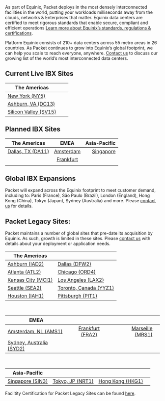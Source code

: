 <!-- <meta>
{
   "title":"Data Centers",
    "description":"Locations, certifications, & speed tests for our global data centers.",
    "tag":["datacenters", "locations", "facilities"],
    "seo-title": "Bare Metal Cloud Data Centers -- Packet Developer Docs",
    "seo-description": "Locations, certifications, & speed tests for our global datacenters.",
    "og-title": "Data Centers",
    "og-description": "Locations, certifications, & speed tests for our global data centers.",
    "og-image": "/images/packet-product-docs.png"
}
</meta> -->

As part of Equinix, Packet deploys in the most densely interconnected facilities in the world, putting your workloads milliseconds away from the clouds, networks & Enterprises that matter. Equinix data centers are certified to meet rigorous standards that enable secure, compliant and efficient operations  [Learn more about Equinix’s standards, regulations & certifications](https://www.equinix.com/data-centers/design/standards-compliance/).

Platform Equinix consists of 210+ data centers across 55 metro areas in 26 countries. As Packet continues to grow into Equinix’s global footprint, we can help you scale to reach everyone, anywhere. [Contact us](https://www.packet.com/about/contact/) to discuss our growing list of the world’s most interconnected data centers.


## Current Live IBX Sites

| The Americas   |            |   |
|----------|:-------------:|------:|
|[New York (NY5)](https://www.packet.com/cloud/locations/new-york/)  |  |  |
|[Ashburn, VA (DC13)](https://www.packet.com/cloud/locations/ashburn/) |     |    |
|[Silicon Valley (SV15)](https://www.packet.com/cloud/locations/silicon-valley/) | | |

## Planned IBX Sites

| The Americas   |      EMEA      |  Asia-Pacific |
|----------|:-------------:|------:|
|[Dallas, TX (DA11)](https://www.packet.com/cloud/locations/dallas/)| [Amsterdam](https://www.packet.com/cloud/locations/amsterdam/) | [Singapore](https://www.packet.com/cloud/locations/singapore/) |
| |   [Frankfurt](https://www.packet.com/cloud/locations/frankfurt/)  |    |
| | | |

## Global IBX Expansions
Packet will expand across the Equinix footprint to meet customer demand, including to: Paris (France), São Paulo (Brazil), London (England), Hong Kong (China), Tokyo (Japan), Sydney (Australia) and more.  Please [contact us](https://www.packet.com/about/contact/) for details.

## Packet Legacy Sites:

Packet maintains a number of global sites that pre-date its acquisition by Equinix. As such, growth is limited in these sites. Please [contact us](https://www.packet.com/about/contact/) with details about your deployment or application needs. 
<br>


| The Americas|  |
| ----------- | ----------- |
|[Ashburn (IAD2)](https://www.packet.com/cloud/locations/iad2/)  |  [Dallas (DFW2)](https://www.packet.com/cloud/locations/dfw2/) | [New York (EWR1)](https://www.packet.com/cloud/locations/new-york-metro/)  |
|[Atlanta (ATL2)](https://www.packet.com/cloud/locations/atlanta/) |    [Chicago (ORD4)](https://www.packet.com/cloud/locations/chicago/)   |  [Detroit (DTW1)](https://www.packet.com/cloud/locations/detriot/)  |
|[Kansas City (MCI1)](https://www.packet.com/cloud/locations/kansas-city/)  | [Los Angeles (LAX2)](https://www.packet.com/cloud/locations/los-angeles/) | [Phoenix (PHX1)](https://www.packet.com/cloud/locations/phoenix/)    |
|[Seattle (SEA2)](https://www.packet.com/cloud/locations/seattle/) | [Toronto, Canada (YYZ1)](https://www.packet.com/cloud/locations/toronto/) | [Silicon Valley (SJC1)](https://www.packet.com/cloud/locations/sjc1/) 
| [Houston (IAH1)](https://www.packet.com/cloud/locations/houston/) | [Pittsburgh (PIT1)](https://www.packet.com/cloud/locations/phoenix/)
<br>


| EMEA   |                 |   | |
|----------|:-------------:|------:|------:|
| [Amsterdam, NL (AMS1)](https://www.packet.com/cloud/locations/ams1/) | [Frankfurt (FRA2)](https://www.packet.com/cloud/locations/ams1/) | [Marseille (MRS1)](https://www.packet.com/cloud/locations/marseille/)
| [Sydney, Australia (SYD2)](https://www.packet.com/cloud/locations/sydney/) 
<br>


| Asia-Pacific   |                 |   | |
|----------|:-------------:|------:|------:|
| [Singapore (SIN3)](https://www.packet.com/cloud/locations/sin3/) | [Tokyo, JP (NRT1)](https://www.packet.com/cloud/locations/nrt1/) | [Hong Kong (HKG1)](https://www.packet.com/cloud/locations/hong-kong/)

Faciltity Certification for Packet Legacy Sites can be found [here](https://www.packet.com/developers/docs/getting-started/legal-compliance/legacy-certifications/). 


